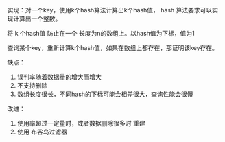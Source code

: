 实现：对一个key，使用k个hash算法计算出k个hash值， hash 算法要求可以实现计算出一个整数。

将 k 个hash值 防止在一个 长度为n的数组上。以hash值为下标，值为1

查询某个key，重新计算k个hash值，如果在数组上都存在，那证明该key存在。

缺点：

1. 误判率随着数据量的增大而增大
2. 不支持删除
3. 数组长度很长，不同hash的下标可能会相差很大，查询性能会很慢

改进：

1. 使用率超过一定量时，或者数据删除很多时 重建
2. 使用 布谷鸟过滤器